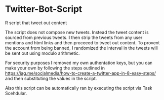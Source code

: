# Twitter-Bot-Script
R script that tweet out content

The script does not compose new tweets. Instead the tweet content is sourced from previous tweets. I then strip the tweets from any user mentions and html links and then proceeed to tweet out content. To provent the account from being banned, I randomized the interval in the tweets will be sent out using modulo arithmetic. 


For security purposes I removed my own authentation keys, but you can make your own by following the steps outlined in https://iag.me/socialmedia/how-to-create-a-twitter-app-in-8-easy-steps/ and then substituting the values in the script.


Also this script can be automatically ran by executing the script via Task Scehdular. 



